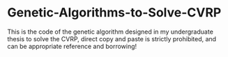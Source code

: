# Genetic-Algorithms-to-Solve-CVRP
This is the code of the genetic algorithm designed in my undergraduate thesis to solve the CVRP, direct copy and paste is strictly prohibited, and can be appropriate reference and borrowing!
